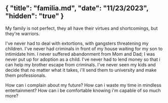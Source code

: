{
    "title": "familia.md",
    "date": "11/23/2023",
    "hidden": "true"
}
---
My family is not perfect, they all have their virtues and shortcomings, but they're warriors.

I've never had to deal with extortions, with gangsters threatening my children. 
I've never had criminals in front of my house waiting for my son to intimidate him.
I never suffered abandonment from Mom and Dad; I was never put up for adoption as a child.
I've never had to lend money so that i can help my brother escape from criminals.
I've never seen my kids and decide that no matter what it takes, i'll send them to university and make them professionals.

How can i complain about my future? 
How can i waste my time in mindless entertainment?
How can i be comfortable knowing i'm capable of so much more?
